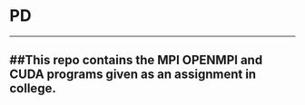 # PD
-----
##This repo contains the MPI OPENMPI and CUDA programs given as an assignment in college.
------------------------------------------------------------------------------------------
